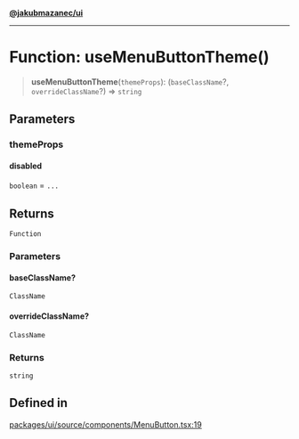 [**@jakubmazanec/ui**](../README.md)

---

# Function: useMenuButtonTheme()

> **useMenuButtonTheme**(`themeProps`): (`baseClassName`?, `overrideClassName`?) => `string`

## Parameters

### themeProps

#### disabled

`boolean` = `...`

## Returns

`Function`

### Parameters

#### baseClassName?

`ClassName`

#### overrideClassName?

`ClassName`

### Returns

`string`

## Defined in

[packages/ui/source/components/MenuButton.tsx:19](https://github.com/jakubmazanec/tools/blob/077fa4993ebe623b1c463499cc41912353ae6eb1/packages/ui/source/components/MenuButton.tsx#L19)
